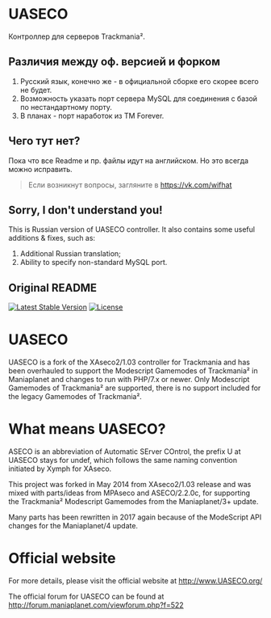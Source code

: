 UASECO
======
Контроллер для серверов Trackmania².

Различия между оф. версией и форком
-----------------------------------
1. Русский язык, конечно же - в официальной сборке его скорее всего не будет.
2. Возможность указать порт сервера MySQL для соединения с базой по нестандартному порту.
3. В планах - порт наработок из TM Forever.

Чего тут нет?
-------------
Пока что все Readme и пр. файлы идут на английском. Но это всегда можно исправить.

> Если возникнут вопросы, загляните в <https://vk.com/wifhat>

Sorry, I don't understand you!
------------------------------
This is Russian version of UASECO controller. It also contains some useful additions & fixes, such as:
1. Additional Russian translation;
2. Ability to specify non-standard MySQL port.

Original README 
---------------

[![Latest Stable Version](https://poser.pugx.org/undeflabs/uaseco/v/stable?format=flat-square)](https://packagist.org/packages/undeflabs/uaseco)
[![License](https://poser.pugx.org/undeflabs/uaseco/license?format=flat-square)](https://packagist.org/packages/undeflabs/uaseco)

UASECO
======

UASECO is a fork of the XAseco2/1.03 controller for Trackmania and has been overhauled to support the Modescript Gamemodes of Trackmania² in Maniaplanet and changes to run with PHP/7.x or newer.
Only Modescript Gamemodes of Trackmania² are supported, there is no support included for the legacy Gamemodes of Trackmania².



What means UASECO?
==================

ASECO is an abbreviation of Automatic SErver COntrol, the prefix U at UASECO stays for undef, which follows the same naming convention initiated by Xymph for XAseco.

This project was forked in May 2014 from XAseco2/1.03 release and was mixed with parts/ideas from MPAseco and ASECO/2.2.0c, for supporting the Trackmania² Modescript Gamemodes from the Maniaplanet/3+ update.

Many parts has been rewritten in 2017 again because of the ModeScript API changes for the Maniaplanet/4 update.



Official website
================

For more details, please visit the official website at http://www.UASECO.org/

The official forum for UASECO can be found at http://forum.maniaplanet.com/viewforum.php?f=522
